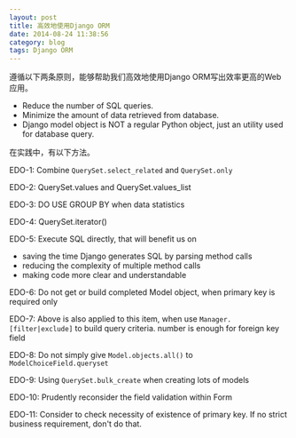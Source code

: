 ```yaml
---
layout: post
title: 高效地使用Django ORM
date: 2014-08-24 11:38:56
category: blog
tags: Django ORM
---
```


遵循以下两条原则，能够帮助我们高效地使用Django ORM写出效率更高的Web应用。

- Reduce the number of SQL queries.
- Minimize the amount of data retrieved from database.
- Django model object is NOT a regular Python object, just an utility used for
  database query.

在实践中，有以下方法。

EDO-1: Combine `QuerySet.select_related` and `QuerySet.only`

EDO-2: QuerySet.values and QuerySet.values_list

EDO-3: DO USE GROUP BY when data statistics

EDO-4: QuerySet.iterator()

EDO-5: Execute SQL directly, that will benefit us on

- saving the time Django generates SQL by parsing method calls
- reducing the complexity of multiple method calls
- making code more clear and understandable

EDO-6: Do not get or build completed Model object, when primary key is required
only

EDO-7: Above is also applied to this item, when use `Manager.[filter|exclude]`
to build query criteria. number is enough for foreign key field

EDO-8: Do not simply give `Model.objects.all()` to `ModelChoiceField.queryset`

EDO-9: Using `QuerySet.bulk_create` when creating lots of models

EDO-10: Prudently reconsider the field validation within Form

EDO-11: Consider to check necessity of existence of primary key. If no strict
business requirement, don't do that.

